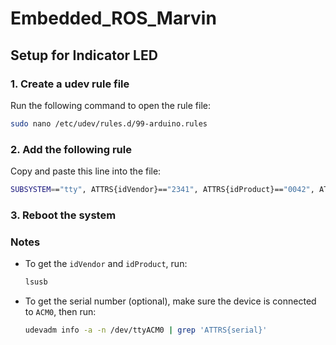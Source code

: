 # Embedded_ROS_Marvin

## Setup for Indicator LED

### 1. Create a udev rule file

Run the following command to open the rule file:
```bash
sudo nano /etc/udev/rules.d/99-arduino.rules
```

### 2. Add the following rule

Copy and paste this line into the file:
```bash
SUBSYSTEM=="tty", ATTRS{idVendor}=="2341", ATTRS{idProduct}=="0042", ATTRS{serial}=="557363130383514121D2", SYMLINK+="LED_Arduino", MODE="0666"
```

### 3. Reboot the system

### Notes

- To get the `idVendor` and `idProduct`, run:
  ```bash
  lsusb
  ```
- To get the serial number (optional), make sure the device is connected to `ACM0`, then run:
  ```bash
  udevadm info -a -n /dev/ttyACM0 | grep 'ATTRS{serial}'
  ```
